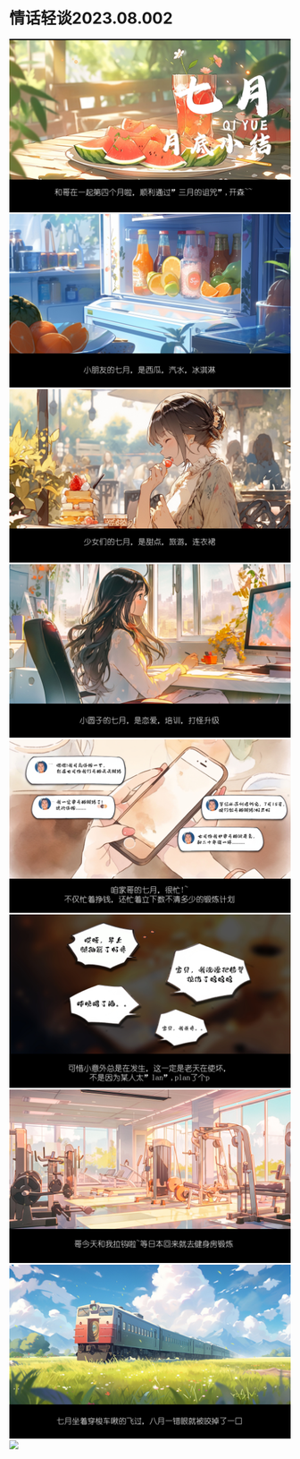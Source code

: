 <!DOCTYPE html>
<html>
<head>
    <title>我的网页</title>
</head>
<body>
    <h1>情话轻谈2023.08.002</h1>
    <p>
</p>
    <img src="02-0.jpg" alt="我的图片">
    <img src="02-1.jpg" alt="我的图片">
    <img src="02-2.jpg" alt="我的图片">
    <img src="02-3.jpg" alt="我的图片">
    <img src="02-4.jpg" alt="我的图片">
    <img src="02-5.jpg" alt="我的图片">
    <img src="02-6.jpg" alt="我的图片">
    <img src="02-7.jpg" alt="我的图片">
    <img src="02-8.jpg  alt="我的图片">
</body>
</html>


